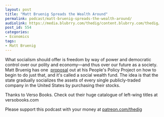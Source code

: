 ```yaml
---
layout: post
title: "Matt Bruenig Spreads the Wealth Around"
permalink: podcast/matt-bruenig-spreads-the-wealth-around/
audiolink: https://media.blubrry.com/thedig/content.blubrry.com/thedig/The_Dig_-_EP_146_-_BruenigSWF.mp3
post_id: 554
categories: 
- Economics
tags: 
- Matt Bruenig
---
```


What socialism should offer is freedom by way of power and democratic control over our polity and economy—and thus over our future as a society. Matt Bruenig has one 
[proposal](https://www.peoplespolicyproject.org/projects/social-wealth-fund/) out at his People's Policy Project on how to begin to do just that, and it's called a social wealth fund. The idea is that the state gradually socializes the assets of every single publicly-traded company in the United States by purchasing their stocks.

Thanks to Verso Books. Check out their huge catalogue of left-wing titles at versobooks.com

Please support this podcast with your money at [patreon.com/thedig](http://www.patreon.com/TheDig) 